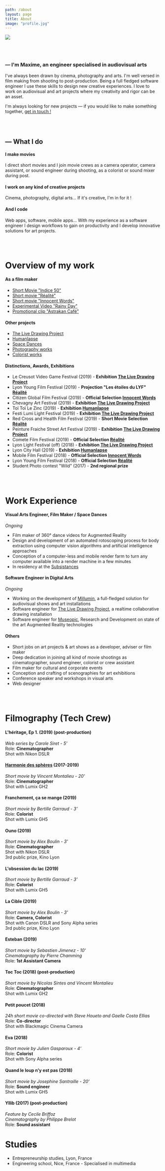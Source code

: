 ```yaml
---
path: /about
layout: page
title: About
image: "profile.jpg"
---
```

<div class="squareGatsbyPicture" style="min-width: 70%">


<img src="profile.jpg"></img>

</div>
<br/>
<br/>



### — I'm Maxime, an __engineer__ specialised in __audiovisual arts__


I've always been drawn by cinema, photography and arts. I'm well versed in film making from shooting to post-production. Being a full fledged software engineer I use these skills to design new creative experiences. 
I love to work on audiovisual and art projects where my creativity and rigor can be an asset.
 
I'm always looking for new projects — if you would like to make something together, [get in touch !](/contact)


<br><br>

## — What I do

#### I make movies
I direct short movies and I join movie crews as a camera operator, camera assistant, or sound engineer during shooting, as a colorist or sound mixer during post.

#### I work on any kind of creative projects
Cinema, photography, digital arts... If it's creative, I'm in for it !

#### And I code
Web apps, software, mobile apps... With my experience as a software engineer I design workflows to gain on productivity and I develop innovative solutions for art projects.

<br/>
<br/>

# Overview of my work

#### As a film maker
* [Short Movie "Indice 50"](/indice50#content)
* [Short movie "Réalité"](/realite#content)
* [Short movie "Innocent Words"](/innocentWords#content)
* [Experimental Video "Rainy Day"](/rainyday#content)
* [Promotional clip "Astrakan Café"](/badhinjan-trio#content)

#### Other projects
* [The Live Drawing Project](/livedrawing#content)
* [Humanlapse](/humanlapseProject#content)
* [Space Dances](/spacedances#content)
* [Photography works](/photography)
* [Colorist works](/colorist)

#### Distinctions, Awards, Exhibitions
* Le Creusot Video Game Festival (2019) - __Exhibition [The Live Drawing Project](/livedrawing#content)__
* Lyon Young Film Festival (2019) - __Projection "Les étoiles du LYF" [Réalité](/realite#content)__
* Citizen Global Film Festival (2019) - __Official Selection [Innocent Words](/innocentWords#content)__
* Chevagny Art Festival (2019) - __Exhibition [The Live Drawing Project](/livedrawing#content)__
* Toï Toï Le Zinc (2019) - __Exhibition [Humanlapse](/humanlapseProject#content)__
* Festi Lumi Light Festival (2019) - __Exhibition [The Live Drawing Project](/livedrawing#content)__
* Red Cross and Health Film Festival (2019) - __Short Movie Selection [Réalité](/realite#content)__
* Peinture Fraiche Street Art Festival (2019) - __Exhibition [The Live Drawing Project](/livedrawing#content)__
* Comete Film Festival (2019) - __Official Selection [Réalité](/realite#content)__
* Lyon Light Festival (off) (2018) - __Exhibition [The Live Drawing Project](/livedrawing#content)__
* Lyon City Hall (2019) - __Exhibition [Humanlapse](/humanlapseProject#content)__
* Mobile Film Festival (2018) - __Official Selection [Innocent Words](/innocentWords#content)__
* Lyon Young Film Festival (2018) - __Official Selection [Réalité](/realite#content)__
* Student Photo contest "Wild" (2017) - __2nd regional prize__

<br/>
<br/>

# Work Experience


#### Visual Arts Engineer, Film Maker / Space Dances
_Ongoing_  
* Film maker of 360° dance videos for Augmented Reality
* Design and development of an automated rotoscoping process for body extraction using computer vision algorithms and artificial intelligence approaches
* Conception of a computer-less and mobile render farm to turn any computer available into a render machine in a few minutes
* In residency at the [Subsistances](//www.les-subs.com/)


#### Software Engineer in Digital Arts
_Ongoing_  
* Working on the development of [Millumin](https://www.millumin.com/), a full-fledged solution for audiovisual shows and art installations
* Software engineer for [The Live Drawing Project](/livedrawing#content), a realtime collaborative drawing installation
* Software engineer for [Museopic](//www.museopic.com/), Research and Development on state of the art Augmented Reality technologies


#### Others
* Short jobs on art projects & art shows as a developer, adviser or film maker  
* Deep dedication in joining all kind of movie shootings as cinematographer, sound engineer, colorist or crew assistant  
* Film maker for cultural and corporate events  
* Conception and crafting of scenographies for art exhibitions  
* Conference speaker and workshops in visual arts  
* Web designer


<br/>
<br/>

# Filmography (Tech Crew)

#### L'héritage, Ep 1. (2019) (post-production)
_Web series by Carole Siret - 5'_  
Role: __Cinematographer__  
Shot with Nikon DSLR  

#### [Harmonie des sphères](/harmoniedesspheres) (2017-2019)
_Short movie by Vincent Montalieu - 20'_  
Role: __Cinematographer__  
Shot with Lumix GH2  

#### Franchement, ça se mange (2019)
_Short movie by Bertille Garraud - 3'_  
Role: __Colorist__  
Shot with Lumix GH5  

#### Ouno (2019)
_Short movie by Alex Boulin - 3'_  
Role: __Cinematographer__  
Shot with Nikon DSLR  
3rd public prize, Kino Lyon  

#### L'obsession du lac (2019)
_Short movie by Bertille Garraud - 3'_  
Role: __Colorist__  
Shot with Lumix GH5  

#### La Cible (2019)
_Short movie by Alex Boulin - 3'_  
Role: __Camera, Colorist__  
Shot with Canon DSLR and Sony Alpha series  
3rd public prize, Kino Lyon  

#### Esteban (2019)
_Short movie by Sebastien Jimenez - 10'_  
_Cinematography by Pierre Chamming_  
Role: __1st Assistant Camera__  

#### Toc Toc (2018) (post-production)
_Short movie by Nicolas Sintes and Vincent Montalieu_  
Role: __Cinematographer__  
Shot with Lumix GH2  

#### Petit poucet (2018)
_24h short movie co-directed with Steve Houeto and Gaelle Costa Ellias_  
Role: __Co-director__  
Shot with Blackmagic Cinema Camera  

#### Eva (2018)
_Short movie by Julien Gasparoux - 4'_  
Role: __Colorist__  
Shot with Sony Alpha series

#### Quand le loup n’y est pas (2018)
_Short movie by Josephine Santraille - 20'_  
Role: __Sound engineer__  
Shot with Lumix GH5  

#### Yllib (2017) (post-production)
_Feature by Cecile Briffoz_  
_Cinematography by Philippe Brelot_  
Role: __Sound assistant__  



# Studies
* Entrepreneurship studies, Lyon, France  
* Engineering school, Nice, France - Specialised in multimedia  